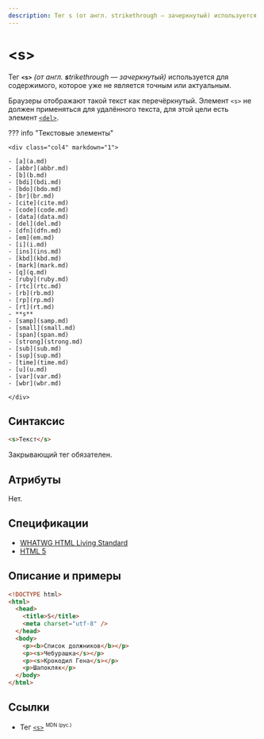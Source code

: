 ```yaml
---
description: Тег s (от англ. strikethrough — зачеркнутый) используется для содержимого, которое уже не является точным или актуальным
---
```


# &lt;s&gt;

Тег **`<s>`** _(от англ. **s**trikethrough — зачеркнутый)_ используется для содержимого, которое уже не является точным или актуальным.

Браузеры отображают такой текст как перечёркнутый. Элемент `<s>` не должен применяться для удалённого текста, для этой цели есть элемент [`<del>`](del.md).

??? info "Текстовые элементы"

    <div class="col4" markdown="1">

    - [a](a.md)
    - [abbr](abbr.md)
    - [b](b.md)
    - [bdi](bdi.md)
    - [bdo](bdo.md)
    - [br](br.md)
    - [cite](cite.md)
    - [code](code.md)
    - [data](data.md)
    - [del](del.md)
    - [dfn](dfn.md)
    - [em](em.md)
    - [i](i.md)
    - [ins](ins.md)
    - [kbd](kbd.md)
    - [mark](mark.md)
    - [q](q.md)
    - [ruby](ruby.md)
    - [rtc](rtc.md)
    - [rb](rb.md)
    - [rp](rp.md)
    - [rt](rt.md)
    - **s**
    - [samp](samp.md)
    - [small](small.md)
    - [span](span.md)
    - [strong](strong.md)
    - [sub](sub.md)
    - [sup](sup.md)
    - [time](time.md)
    - [u](u.md)
    - [var](var.md)
    - [wbr](wbr.md)

    </div>

## Синтаксис

```html
<s>Текст</s>
```

Закрывающий тег обязателен.

## Атрибуты

Нет.

## Спецификации

- [WHATWG HTML Living Standard](https://html.spec.whatwg.org/multipage/semantics.html#the-s-element)
- [HTML 5](http://www.w3.org/TR/html5/textlevel-semantics.html#the-s-element)

## Описание и примеры

```html
<!DOCTYPE html>
<html>
  <head>
    <title>S</title>
    <meta charset="utf-8" />
  </head>
  <body>
    <p><b>Список должников</b></p>
    <p><s>Чебурашка</s></p>
    <p><s>Крокодил Гена</s></p>
    <p>Шапокляк</p>
  </body>
</html>
```

## Ссылки

- Тег [`<s>`](https://developer.mozilla.org/ru/docs/Web/HTML/Element/s) <sup><small>MDN (рус.)</small></sup>
